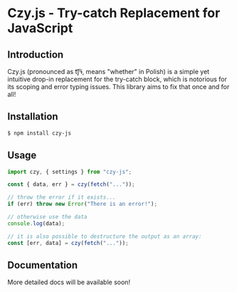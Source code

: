 # Czy.js - Try-catch Replacement for JavaScript

## Introduction

Czy.js (pronounced as t͡ʃʲɨ, means "whether" in Polish) is a simple yet intuitive drop-in replacement for the try-catch block, which is notorious for its scoping and error typing issues. This library aims to fix that once and for all!

## Installation

``` bash
$ npm install czy-js
```

## Usage

``` js
import czy, { settings } from "czy-js";

const { data, err } = czy(fetch("..."));

// throw the error if it exists...
if (err) throw new Error("There is an error!");

// otherwise use the data
console.log(data);

// it is also possible to destructure the output as an array:
const [err, data] = czy(fetch("..."));
```

## Documentation

More detailed docs will be available soon!
